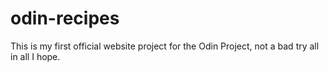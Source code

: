 # odin-recipes
This is my first official website project for the Odin Project, not a bad
try all in all I hope.
